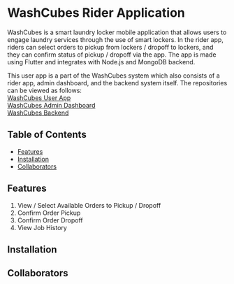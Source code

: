 # WashCubes Rider Application
WashCubes is a smart laundry locker mobile application that allows users to engage laundry services through the use of smart lockers. In the rider app, riders can select orders to pickup from lockers / dropoff to lockers, and they can confirm status of pickup / dropoff via the app. The app is made using Flutter and integrates with Node.js and MongoDB backend.

This user app is a part of the WashCubes system which also consists of a rider app, admin dashboard, and the backend system itself. The repositories can be viewed as follows: <br>
[WashCubes User App](https://github.com/IvanTan02/washcubes-user-app) <br>
[WashCubes Admin Dashboard](https://github.com/IvanTan02/washcubes-admin-dashboard) <br>
[WashCubes Backend](https://github.com/IvanTan02/washcubes-backend) <br>

## Table of Contents
- [Features](#features)
- [Installation](#installation)
- [Collaborators](#collaborators)

## Features
1. View / Select Available Orders to Pickup / Dropoff
2. Confirm Order Pickup
3. Confirm Order Dropoff
4. View Job History

## Installation

## Collaborators





